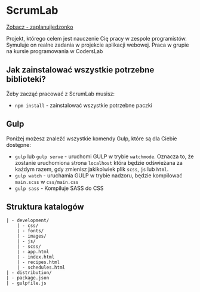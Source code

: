 

# ScrumLab

 
<a href='https://zaplanujjedzonko.netlify.app/' target="_blank"> Zobacz - zaplanujjedzonko </a>

Projekt, którego celem jest nauczenie Cię pracy w zespole programistów.  Symuluje on realne zadania
w projekcie aplikacji webowej. 
Praca w grupie na kursie programowania w CodersLab

## Jak zainstalować wszystkie potrzebne biblioteki?
Żeby zacząć pracować z ScrumLab musisz:
* `npm install` - zainstalować wszystkie potrzebne paczki

## Gulp
Poniżej możesz znaleźć wszystkie komendy Gulp, które są dla Ciebie dostępne:
* `gulp` lub `gulp serve`  - uruchomi GULP w trybie `watchmode`. Oznacza to, że zostanie uruchomiona strona `localhost` która będzie odświeżana za każdym razem, gdy zmienisz jakikolwiek plik `scss`, `js` lub `html`.
* `gulp watch` - uruchamia GULP w trybie nadzoru, będzie kompilować `main.scss` w `css/main.css`
* `gulp sass` - Kompiluje SASS do CSS

## Struktura katalogów
```
| - development/
	| - css/      
	| - fonts/
	| - images/  
	| - js/
	| - scss/
	| - app.html  
	| - index.html  
	| - recipes.html    
	| - schedules.html
| - distribution/
| - package.json
| - gulpfile.js
```

